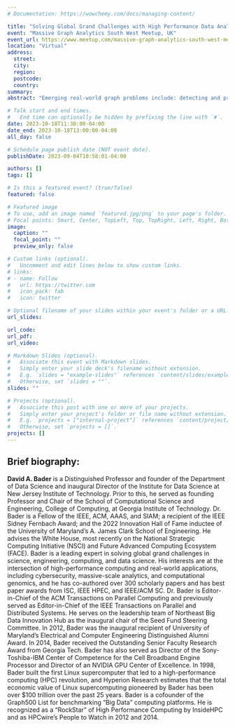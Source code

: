 ```yaml
---
# Documentation: https://wowchemy.com/docs/managing-content/

title: "Solving Global Grand Challenges with High Performance Data Analytics"
event: "Massive Graph Analytics South West Meetup, UK"
event_url: https://www.meetup.com/massive-graph-analytics-south-west-meetup/
location: "Virtual"
address:
  street:
  city:
  region:
  postcode:
  country:
summary:
abstract: "Emerging real-world graph problems include: detecting and preventing disease in human populations; revealing community structure in large social networks; protecting our elections from cyber-threats; and improving the resilience of the electric power grid. Unlike traditional applications in computational science and engineering, solving these problems at scale often raises new challenges because of the sparsity and lack of locality in the data, the need for additional research on scalable algorithms and development of frameworks for solving these problems on high performance computers, and the need for improved models that also capture the noise and bias inherent in the torrential data streams. In this talk, Bader will discuss the opportunities and challenges in massive data-intensive computing for applications in computational science and engineering."

# Talk start and end times.
#   End time can optionally be hidden by prefixing the line with `#`.
date: 2023-10-18T11:30:00-04:00
date_end: 2023-10-18T13:00:00-04:00
all_day: false

# Schedule page publish date (NOT event date).
publishDate: 2023-09-04T10:58:01-04:00

authors: []
tags: []

# Is this a featured event? (true/false)
featured: false

# Featured image
# To use, add an image named `featured.jpg/png` to your page's folder. 
# Focal points: Smart, Center, TopLeft, Top, TopRight, Left, Right, BottomLeft, Bottom, BottomRight.
image:
  caption: ""
  focal_point: ""
  preview_only: false

# Custom links (optional).
#   Uncomment and edit lines below to show custom links.
# links:
# - name: Follow
#   url: https://twitter.com
#   icon_pack: fab
#   icon: twitter

# Optional filename of your slides within your event's folder or a URL.
url_slides:

url_code:
url_pdf:
url_video:

# Markdown Slides (optional).
#   Associate this event with Markdown slides.
#   Simply enter your slide deck's filename without extension.
#   E.g. `slides = "example-slides"` references `content/slides/example-slides.md`.
#   Otherwise, set `slides = ""`.
slides: ""

# Projects (optional).
#   Associate this post with one or more of your projects.
#   Simply enter your project's folder or file name without extension.
#   E.g. `projects = ["internal-project"]` references `content/project/deep-learning/index.md`.
#   Otherwise, set `projects = []`.
projects: []
---
```


## Brief biography: ##

**David A. Bader** is a Distinguished Professor and founder of the Department of Data Science and inaugural Director of the Institute for Data Science at New Jersey Institute of Technology. Prior to this, he served as founding Professor and Chair of the School of Computational Science and Engineering, College of Computing, at Georgia Institute of Technology. Dr. Bader is a Fellow of the IEEE, ACM, AAAS, and SIAM; a recipient of the IEEE Sidney Fernbach Award; and the 2022 Innovation Hall of Fame inductee of the University of Maryland’s A. James Clark School of Engineering. He advises the White House, most recently on the National Strategic Computing Initiative (NSCI) and Future Advanced Computing Ecosystem (FACE). Bader is a leading expert in solving global grand challenges in science, engineering, computing, and data science. His interests are at the intersection of high-performance computing and real-world applications, including cybersecurity, massive-scale analytics, and computational genomics, and he has co-authored over 300 scholarly papers and has best paper awards from ISC, IEEE HPEC, and IEEE/ACM SC. Dr. Bader is Editor-in-Chief of the ACM Transactions on Parallel Computing and previously served as Editor-in-Chief of the IEEE Transactions on Parallel and Distributed Systems. He serves on the leadership team of Northeast Big Data Innovation Hub as the inaugural chair of the Seed Fund Steering Committee.  In 2012, Bader was the inaugural recipient of University of Maryland’s Electrical and Computer Engineering Distinguished Alumni Award. In 2014, Bader received the Outstanding Senior Faculty Research Award from Georgia Tech.  Bader has also served as Director of the Sony-Toshiba-IBM Center of Competence for the Cell Broadband Engine Processor and Director of an NVIDIA GPU Center of Excellence. In 1998, Bader built the first Linux supercomputer that led to a high-performance computing (HPC) revolution, and Hyperion Research estimates that the total economic value of Linux supercomputing pioneered by Bader has been over $100 trillion over the past 25 years. Bader is a cofounder of the Graph500 List for benchmarking “Big Data” computing platforms. He is recognized as a “RockStar” of High Performance Computing by InsideHPC and as HPCwire’s People to Watch in 2012 and 2014.
